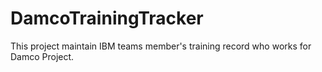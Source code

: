 # DamcoTrainingTracker
This project maintain IBM teams member's training record who works for Damco Project.
